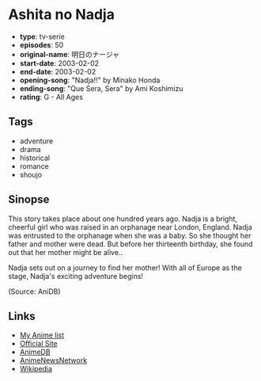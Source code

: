 # Ashita no Nadja

-   **type**: tv-serie
-   **episodes**: 50
-   **original-name**: 明日のナージャ
-   **start-date**: 2003-02-02
-   **end-date**: 2003-02-02
-   **opening-song**: "Nadja!!" by Minako Honda
-   **ending-song**: "Que Sera, Sera" by Ami Koshimizu
-   **rating**: G - All Ages

## Tags

-   adventure
-   drama
-   historical
-   romance
-   shoujo

## Sinopse

This story takes place about one hundred years ago. Nadja is a bright, cheerful girl who was raised in an orphanage near London, England. Nadja was entrusted to the orphanage when she was a baby. So she thought her father and mother were dead. But before her thirteenth birthday, she found out that her mother might be alive..

Nadja sets out on a journey to find her mother! With all of Europe as the stage, Nadja's exciting adventure begins!

(Source: AniDB)

## Links

-   [My Anime list](https://myanimelist.net/anime/1946/Ashita_no_Nadja)
-   [Official Site](http://www.toei-anim.co.jp/tv/nadja/)
-   [AnimeDB](http://anidb.info/perl-bin/animedb.pl?show=anime&aid=520)
-   [AnimeNewsNetwork](http://www.animenewsnetwork.com/encyclopedia/anime.php?id=2084)
-   [Wikipedia](http://en.wikipedia.org/wiki/Ashita_no_Nadja)
